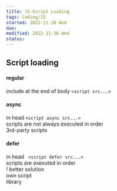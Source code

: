 ```yaml
---
title: JS-Script Loading
tags: Coding/JS
started: 2022-11-30 Wed
due: 
modified: 2022-11-30 Wed
status: 
---
```

## Script loading
#### regular
include at the end of body `<script src...>`
#### async
in head `<script async src...>`  
scripts are not always executed in order  
3rd-party scripts
#### defer
in head ` <script defer src...>`  
scripts are exexuted in order  
! better solution  
own script  
library